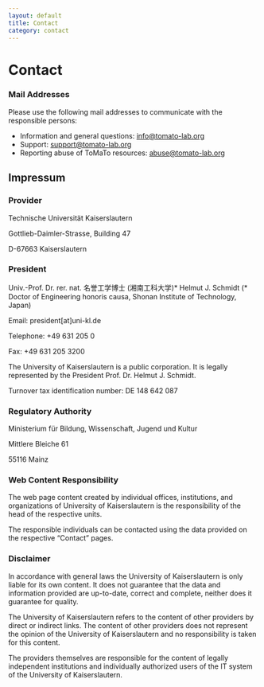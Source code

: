 ```yaml
---
layout: default
title: Contact
category: contact
---
```


# Contact

### Mail Addresses

Please use the following mail addresses to communicate with the responsible persons:

* Information and general questions: <info@tomato-lab.org>
* Support: <support@tomato-lab.org>
* Reporting abuse of ToMaTo resources: <abuse@tomato-lab.org>


## Impressum

### Provider
Technische Universität Kaiserslautern

Gottlieb-Daimler-Strasse, Building 47

D-67663 Kaiserslautern

### President
Univ.-Prof. Dr. rer. nat. 名誉工学博士 (湘南工科大学)* Helmut J. Schmidt (* Doctor of Engineering honoris causa, Shonan Institute of Technology, Japan)

Email: president[at]uni-kl.de

Telephone: +49 631 205 0

Fax: +49 631 205 3200

The University of Kaiserslautern is a public corporation. It is legally represented by the President Prof. Dr. Helmut J. Schmidt.

Turnover tax identification number: DE 148 642 087

### Regulatory Authority
Ministerium für Bildung, Wissenschaft, Jugend und Kultur

Mittlere Bleiche 61

55116 Mainz

### Web Content Responsibility
The web page content created by individual offices, institutions, and organizations of University of Kaiserslautern is the responsibility of the head of the respective units.

The responsible individuals can be contacted using the data provided on the respective “Contact” pages.

### Disclaimer
In accordance with general laws the University of Kaiserslautern is only liable for its own content. It does not guarantee that the data and information provided are up-to-date, correct and complete, neither does it guarantee for quality.

The University of Kaiserslautern refers to the content of other providers by direct or indirect links. The content of other providers does not represent the opinion of the University of Kaiserslautern and no responsibility is taken for this content.

The providers themselves are responsible for the content of legally independent institutions and individually authorized users of the IT system of the University of Kaiserslautern.

